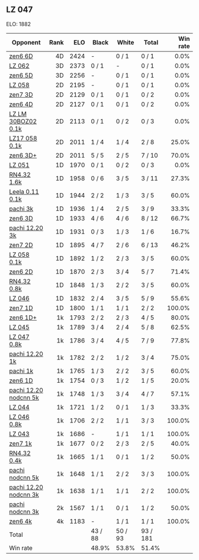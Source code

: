 ## LZ 047 ##

ELO: 1882

Opponent | Rank | ELO | Black | White | Total | Win rate
---------|-----:|----:|-------|-------|-------|-------:
[zen6 6D](zen6%206D.md) | 4D | 2424 | - | 0 / 1 | 0 / 1 | 0.0%
[LZ 062](LZ%20062.md) | 3D | 2373 | 0 / 1 | - | 0 / 1 | 0.0%
[zen6 5D](zen6%205D.md) | 3D | 2256 | - | 0 / 1 | 0 / 1 | 0.0%
[LZ 058](LZ%20058.md) | 2D | 2195 | - | 0 / 1 | 0 / 1 | 0.0%
[zen7 3D](zen7%203D.md) | 2D | 2129 | 0 / 1 | 0 / 1 | 0 / 2 | 0.0%
[zen6 4D](zen6%204D.md) | 2D | 2127 | 0 / 1 | 0 / 1 | 0 / 2 | 0.0%
[LZ LM 30BOZ02 0.1k](LZ%20LM%2030BOZ02%200.1k.md) | 2D | 2113 | 0 / 1 | 0 / 2 | 0 / 3 | 0.0%
[LZ17 058 0.1k](LZ17%20058%200.1k.md) | 2D | 2011 | 1 / 4 | 1 / 4 | 2 / 8 | 25.0%
[zen6 3D+](zen6%203D+.md) | 2D | 2011 | 5 / 5 | 2 / 5 | 7 / 10 | 70.0%
[LZ 051](LZ%20051.md) | 1D | 1970 | 0 / 1 | 0 / 2 | 0 / 3 | 0.0%
[RN4.32 1.6k](RN4.32%201.6k.md) | 1D | 1958 | 0 / 6 | 3 / 5 | 3 / 11 | 27.3%
[Leela 0.11 0.1k](Leela%200.11%200.1k.md) | 1D | 1944 | 2 / 2 | 1 / 3 | 3 / 5 | 60.0%
[pachi 3k](pachi%203k.md) | 1D | 1936 | 1 / 4 | 2 / 5 | 3 / 9 | 33.3%
[zen6 3D](zen6%203D.md) | 1D | 1933 | 4 / 6 | 4 / 6 | 8 / 12 | 66.7%
[pachi 12.20 3k](pachi%2012.20%203k.md) | 1D | 1931 | 0 / 3 | 1 / 3 | 1 / 6 | 16.7%
[zen7 2D](zen7%202D.md) | 1D | 1895 | 4 / 7 | 2 / 6 | 6 / 13 | 46.2%
[LZ 058 0.1k](LZ%20058%200.1k.md) | 1D | 1892 | 1 / 2 | 2 / 3 | 3 / 5 | 60.0%
[zen6 2D](zen6%202D.md) | 1D | 1870 | 2 / 3 | 3 / 4 | 5 / 7 | 71.4%
[RN4.32 0.8k](RN4.32%200.8k.md) | 1D | 1848 | 1 / 3 | 2 / 2 | 3 / 5 | 60.0%
[LZ 046](LZ%20046.md) | 1D | 1832 | 2 / 4 | 3 / 5 | 5 / 9 | 55.6%
[zen7 1D](zen7%201D.md) | 1D | 1800 | 1 / 1 | 1 / 1 | 2 / 2 | 100.0%
[zen6 1D+](zen6%201D+.md) | 1k | 1793 | 2 / 2 | 2 / 3 | 4 / 5 | 80.0%
[LZ 045](LZ%20045.md) | 1k | 1789 | 3 / 4 | 2 / 4 | 5 / 8 | 62.5%
[LZ 047 0.8k](LZ%20047%200.8k.md) | 1k | 1786 | 3 / 4 | 4 / 5 | 7 / 9 | 77.8%
[pachi 12.20 1k](pachi%2012.20%201k.md) | 1k | 1782 | 2 / 2 | 1 / 2 | 3 / 4 | 75.0%
[pachi 1k](pachi%201k.md) | 1k | 1765 | 1 / 3 | 2 / 2 | 3 / 5 | 60.0%
[zen6 1D](zen6%201D.md) | 1k | 1754 | 0 / 3 | 1 / 2 | 1 / 5 | 20.0%
[pachi 12.20 nodcnn 5k](pachi%2012.20%20nodcnn%205k.md) | 1k | 1748 | 1 / 3 | 3 / 4 | 4 / 7 | 57.1%
[LZ 044](LZ%20044.md) | 1k | 1721 | 1 / 2 | 0 / 1 | 1 / 3 | 33.3%
[LZ 046 0.8k](LZ%20046%200.8k.md) | 1k | 1706 | 2 / 2 | 1 / 1 | 3 / 3 | 100.0%
[LZ 043](LZ%20043.md) | 1k | 1686 | - | 1 / 1 | 1 / 1 | 100.0%
[zen7 1k](zen7%201k.md) | 1k | 1677 | 0 / 2 | 2 / 3 | 2 / 5 | 40.0%
[RN4.32 0.4k](RN4.32%200.4k.md) | 1k | 1665 | 1 / 1 | 0 / 1 | 1 / 2 | 50.0%
[pachi nodcnn 5k](pachi%20nodcnn%205k.md) | 1k | 1648 | 1 / 1 | 2 / 2 | 3 / 3 | 100.0%
[pachi 12.20 nodcnn 3k](pachi%2012.20%20nodcnn%203k.md) | 1k | 1638 | 1 / 1 | 1 / 1 | 2 / 2 | 100.0%
[pachi nodcnn 3k](pachi%20nodcnn%203k.md) | 2k | 1567 | 1 / 1 | 0 / 1 | 1 / 2 | 50.0%
[zen6 4k](zen6%204k.md) | 4k | 1183 | - | 1 / 1 | 1 / 1 | 100.0%
Total | | | 43 / 88 | 50 / 93 | 93 / 181 | 
Win rate| | | 48.9% | 53.8% | 51.4% | 
